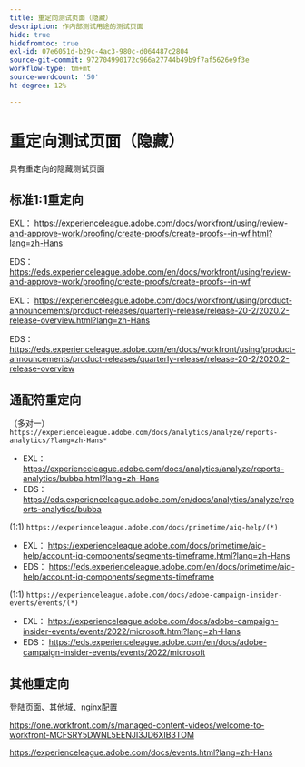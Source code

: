 ```yaml
---
title: 重定向测试页面（隐藏）
description: 作内部测试用途的测试页面
hide: true
hidefromtoc: true
exl-id: 07e6051d-b29c-4ac3-980c-d064487c2804
source-git-commit: 972704990172c966a27744b49b9f7af5626e9f3e
workflow-type: tm+mt
source-wordcount: '50'
ht-degree: 12%

---
```


# 重定向测试页面（隐藏）

具有重定向的隐藏测试页面

## 标准1:1重定向

EXL： <https://experienceleague.adobe.com/docs/workfront/using/review-and-approve-work/proofing/create-proofs/create-proofs--in-wf.html?lang=zh-Hans>

EDS： <https://eds.experienceleague.adobe.com/en/docs/workfront/using/review-and-approve-work/proofing/create-proofs/create-proofs--in-wf>

EXL： <https://experienceleague.adobe.com/docs/workfront/using/product-announcements/product-releases/quarterly-release/release-20-2/2020.2-release-overview.html?lang=zh-Hans>

EDS： <https://eds.experienceleague.adobe.com/en/docs/workfront/using/product-announcements/product-releases/quarterly-release/release-20-2/2020.2-release-overview>

## 通配符重定向

（多对一） `https://experienceleague.adobe.com/docs/analytics/analyze/reports-analytics/?lang=zh-Hans*`

* EXL： <https://experienceleague.adobe.com/docs/analytics/analyze/reports-analytics/bubba.html?lang=zh-Hans>
* EDS： <https://eds.experienceleague.adobe.com/en/docs/analytics/analyze/reports-analytics/bubba>

(1:1) `https://experienceleague.adobe.com/docs/primetime/aiq-help/(*)`

* EXL： <https://experienceleague.adobe.com/docs/primetime/aiq-help/account-iq-components/segments-timeframe.html?lang=zh-Hans>
* EDS： <https://eds.experienceleague.adobe.com/en/docs/primetime/aiq-help/account-iq-components/segments-timeframe>

(1:1) `https://experienceleague.adobe.com/docs/adobe-campaign-insider-events/events/(*)`

* EXL： <https://experienceleague.adobe.com/docs/adobe-campaign-insider-events/events/2022/microsoft.html?lang=zh-Hans>
* EDS： <https://eds.experienceleague.adobe.com/en/docs/adobe-campaign-insider-events/events/2022/microsoft>

## 其他重定向

登陆页面、其他域、nginx配置

<https://one.workfront.com/s/managed-content-videos/welcome-to-workfront-MCFSRY5DWNL5EENJI3JD6XIB3TOM>

<https://experienceleague.adobe.com/docs/events.html?lang=zh-Hans>
